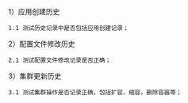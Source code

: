 
1）应用创建历史
	
	1.1 测试历史记录中是否包括应用创建记录；

2）配置文件修改历史

	2.1 测试配置文件修改记录是否正确；

3）集群更新历史

	3.1 测试集群操作是否记录正确，包括扩容，缩容，删除容器等；
